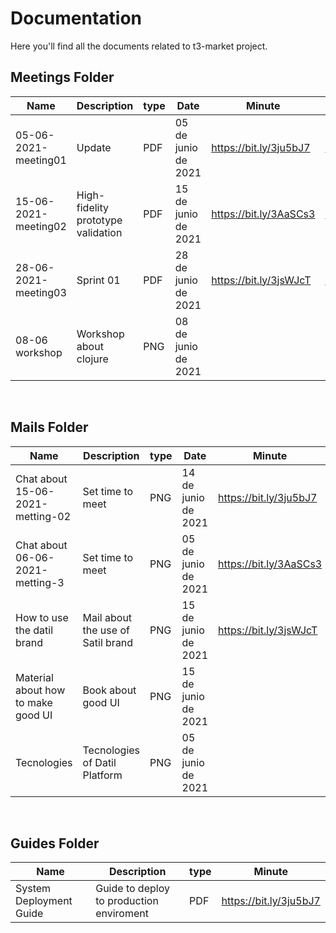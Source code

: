 # Documentation
Here you'll find all the documents related to t3-market project.

## Meetings Folder
|Name|Description|type|Date|Minute|Video|
|----|-----------|----|------|------------|-----|
|05-06-2021-meeting01|Update|PDF|05 de junio de 2021|https://bit.ly/3ju5bJ7 | https://bit.ly/3y323rE |
|15-06-2021-meeting02|High-fidelity prototype validation|PDF|15 de junio de 2021|https://bit.ly/3AaSCs3 | https://bit.ly/35YAp2R |
|28-06-2021-meeting03|Sprint 01|PDF|28 de junio de 2021|https://bit.ly/3jsWJcT | https://bit.ly/3hjUS7F |
|08-06 workshop|Workshop about clojure|PNG|08 de junio de 2021| | |
<br>

## Mails Folder
|Name|Description|type|Date|Minute|
|----|-----------|----|------|------------|
|Chat about 15-06-2021-metting-02|Set time to meet|PNG|14 de junio de 2021|https://bit.ly/3ju5bJ7 |
|Chat about 06-06-2021-metting-3|Set time to meet|PNG|05 de junio de 2021|https://bit.ly/3AaSCs3 |
|How to use the datil brand|Mail about the use of Satil brand|PNG|15 de junio de 2021|https://bit.ly/3jsWJcT | 
|Material about how to make good UI|Book about good UI|PNG|15 de junio de 2021| | 
|Tecnologies|Tecnologies of Datil Platform|PNG|05 de junio de 2021| | 
<br>

## Guides Folder
|Name|Description|type|Minute|
|----|-----------|----|------|
|System Deployment Guide|Guide to deploy to production enviroment|PDF|https://bit.ly/3ju5bJ7 |
